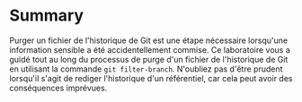 # Summary

Purger un fichier de l'historique de Git est une étape nécessaire lorsqu'une information sensible a été accidentellement commise. Ce laboratoire vous a guidé tout au long du processus de purge d'un fichier de l'historique de Git en utilisant la commande `git filter-branch`. N'oubliez pas d'être prudent lorsqu'il s'agit de rediger l'historique d'un référentiel, car cela peut avoir des conséquences imprévues.
